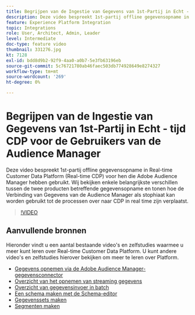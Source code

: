 ```yaml
---
title: Begrijpen van de Ingestie van Gegevens van 1st-Partij in Echt - tijd CDP voor de Gebruikers van de Audience Manager
description: Deze video bespreekt 1st-partij offline gegevensopname in Real-time Customer Data Platform (Real-time CDP) voor hen die Adobe Audience Manager hebben gebruikt. Wij bekijken enkele belangrijkste verschillen tussen de twee producten betreffende gegevensopname en tonen hoe de Verbinding van Gegevens van de Audience Manager als stophiaat kan worden gebruikt tot de processen over naar CDP in real time zijn verplaatst.
feature: Experience Platform Integration
topic: Integrations
role: User, Architect, Admin, Leader
level: Intermediate
doc-type: feature video
thumbnail: 331276.jpg
kt: 7128
exl-id: bdd8d9b2-92f9-4aa0-a0b7-5e3fb63196eb
source-git-commit: 5c76721780ab46faec503db774928649e8274327
workflow-type: tm+mt
source-wordcount: '269'
ht-degree: 0%

---
```


# Begrijpen van de Ingestie van Gegevens van 1st-Partij in Echt - tijd CDP voor de Gebruikers van de Audience Manager

Deze video bespreekt 1st-partij offline gegevensopname in Real-time Customer Data Platform (Real-time CDP) voor hen die Adobe Audience Manager hebben gebruikt. Wij bekijken enkele belangrijkste verschillen tussen de twee producten betreffende gegevensopname en tonen hoe de Verbinding van Gegevens van de Audience Manager als stophiaat kan worden gebruikt tot de processen over naar CDP in real time zijn verplaatst.


>[!VIDEO](https://video.tv.adobe.com/v/331276/?quality=12&learn=on)

## Aanvullende bronnen

Hieronder vindt u een aantal bestaande video&#39;s en zelfstudies waarmee u meer kunt leren over Real-time Customer Data Platform. U kunt andere video&#39;s en zelfstudies hierover bekijken om meer te leren over Platform.

* [Gegevens opnemen via de Adobe Audience Manager-gegevensconnector](https://experienceleague.adobe.com/docs/platform-learn/tutorials/sources/ingest-data-from-aam.html?lang=nl-NL#sources)
* [Overzicht van het opnemen van streaming gegevens](https://experienceleague.adobe.com/docs/platform-learn/tutorials/data-ingestion/understanding-streaming-ingestion.html?lang=nl-NL#data-ingestion)
* [Overzicht van gegevensinvoer in batch](https://experienceleague.adobe.com/docs/platform-learn/tutorials/data-ingestion/batch-ingestion-overview.html?lang=nl-NL#data-ingestion)
* [Een schema maken met de Schema-editor](https://experienceleague.adobe.com/docs/experience-platform/xdm/tutorials/create-schema-ui.html?lang=nl-NL#getting-started)
* [Gegevenssets maken](https://experienceleague.adobe.com/docs/platform-learn/getting-started-for-data-architects-and-data-engineers/create-datasets.html?lang=nl-NL#permissions-required)
* [Segmenten maken](https://experienceleague.adobe.com/docs/platform-learn/tutorials/segments/create-segments.html?lang=nl-NL#segments)
